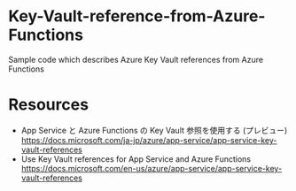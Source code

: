 # Key-Vault-reference-from-Azure-Functions
Sample code which describes Azure Key Vault references from Azure Functions

# Resources

- App Service と Azure Functions の Key Vault 参照を使用する (プレビュー)<br/>
  https://docs.microsoft.com/ja-jp/azure/app-service/app-service-key-vault-references
- Use Key Vault references for App Service and Azure Functions<br/>
  https://docs.microsoft.com/en-us/azure/app-service/app-service-key-vault-references
